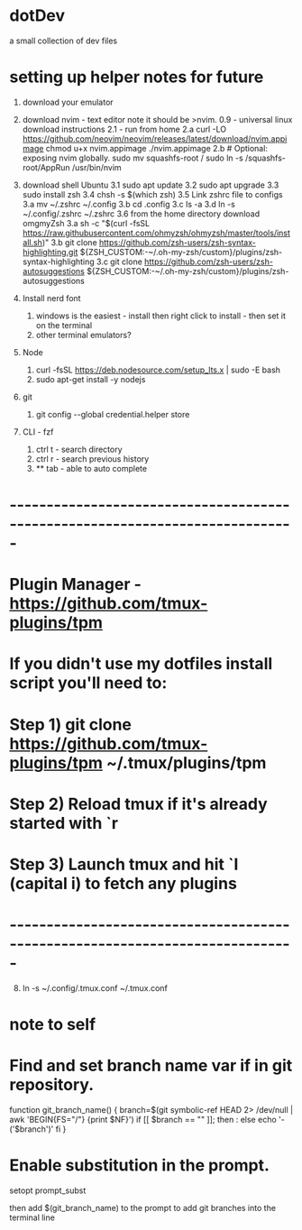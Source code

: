 # dotDev

a small collection of dev files

# setting up helper notes for future
1. download your emulator
2. download nvim - text editor note it should be >nvim. 0.9 - universal linux download instructions
	2.1 - run from home
		2.a curl -LO https://github.com/neovim/neovim/releases/latest/download/nvim.appimage
chmod u+x nvim.appimage
./nvim.appimage
		2.b 
		# Optional: exposing nvim globally.
sudo mv squashfs-root /
sudo ln -s /squashfs-root/AppRun /usr/bin/nvim

3. download shell
	Ubuntu
	3.1 sudo apt update
	3.2 sudo apt upgrade
	3.3 sudo install zsh
	3.4 chsh -s $(which zsh)
	3.5 Link zshrc file to configs
		3.a mv ~/.zshrc ~/.config
		3.b cd .config
		3.c ls -a
		3.d ln -s ~/.config/.zshrc ~/.zshrc
	3.6 from the home directory download omgmyZsh
		3.a sh -c "$(curl -fsSL https://raw.githubusercontent.com/ohmyzsh/ohmyzsh/master/tools/install.sh)"
		3.b git clone https://github.com/zsh-users/zsh-syntax-highlighting.git ${ZSH_CUSTOM:-~/.oh-my-zsh/custom}/plugins/zsh-syntax-highlighting
		3.c git clone https://github.com/zsh-users/zsh-autosuggestions ${ZSH_CUSTOM:-~/.oh-my-zsh/custom}/plugins/zsh-autosuggestions
	
4. Install nerd font 
    1. windows is the easiest - install then right click to install - then set it on the terminal 
    2. other terminal emulators?
5. Node

    1. curl -fsSL https://deb.nodesource.com/setup_lts.x | sudo -E bash
    2. sudo apt-get install -y nodejs
6. git 
    1. git config --global credential.helper store
7. CLI - fzf
    1. ctrl t - search directory
    2. ctrl r - search previous history
    3. ** tab - able to auto complete 

# -----------------------------------------------------------------------------
# Plugin Manager - https://github.com/tmux-plugins/tpm
# If you didn't use my dotfiles install script you'll need to:
#   Step 1) git clone https://github.com/tmux-plugins/tpm ~/.tmux/plugins/tpm
#   Step 2) Reload tmux if it's already started with `r
#   Step 3) Launch tmux and hit `I (capital i) to fetch any plugins
# -----------------------------------------------------------------------------
8. ln -s ~/.config/.tmux.conf ~/.tmux.conf


# note to self
# Find and set branch name var if in git repository.
function git_branch_name()
{
  branch=$(git symbolic-ref HEAD 2> /dev/null | awk 'BEGIN{FS="/"} {print $NF}')
  if [[ $branch == "" ]];
  then
    :
  else
    echo '- ('$branch')'
  fi
}

# Enable substitution in the prompt.
setopt prompt_subst

then add $(git_branch_name) to the prompt to add git branches into the terminal line
